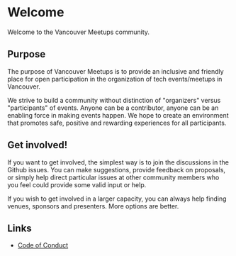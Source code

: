 # Welcome

Welcome to the Vancouver Meetups community.

## Purpose

The purpose of Vancouver Meetups is to provide an inclusive and friendly place
for open participation in the organization of tech events/meetups in Vancouver.

We strive to build a community without distinction of "organizers" versus
"participants" of events. Anyone can be a contributor, anyone can be an
enabling force in making events happen. We hope to create an environment that
promotes safe, positive and rewarding experiences for all participants.

## Get involved!

If you want to get involved, the simplest way is to join the discussions in the
Github issues. You can make suggestions, provide feedback on proposals, or
simply help direct particular issues at other community members who you feel
could provide some valid input or help.

If you wish to get involved in a larger capacity, you can always help finding
venues, sponsors and presenters. More options are better.

## Links

- [Code of Conduct](http://github.com/vancouver-meetups/welcome/blob/master/CODE-OF-CONDUCT.md)
